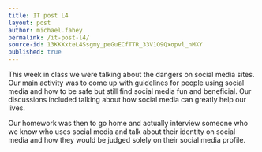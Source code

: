 ```yaml
---
title: IT post L4
layout: post
author: michael.fahey
permalink: /it-post-l4/
source-id: 13KKXxteL4Ssgmy_peGuECfTTR_33V1O9Qxopvl_nMXY
published: true
---
```

This week in class we were talking about the dangers on social media sites. Our main activity was to come up with guidelines for people using social media and how to be safe but still find social media fun and beneficial. Our discussions included talking about how social media can greatly help our lives.

Our homework was then to go home and actually interview someone who we know who uses social media and talk about their identity on social media and how they would be judged solely on their social media profile.

